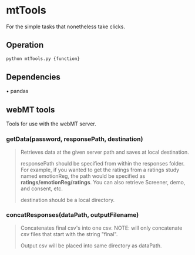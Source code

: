# mtTools
For the simple tasks that nonetheless take clicks. 

## Operation
```python 
python mtTools.py {function} 
```
## Dependencies
• pandas
## webMT tools
Tools for use with the webMT server. 
### getData(password, responsePath, destination)
>
> Retrieves data at the given server path and saves at local destination. 
>
> responsePath should be specified from within the responses folder. For example, if you wanted to get the ratings from a ratings study named emotionReg, the path would be specified as **ratings/emotionReg/ratings**. You can also retrieve Screener, demo, and consent, etc.
>
> destination should be a local directory. 

### concatResponses(dataPath, outputFilename)
> 
> Concatenates final csv's into one csv. NOTE: will only concatenate csv files that start with the string "final". 
>
> Output csv will be placed into same directory as dataPath. 
